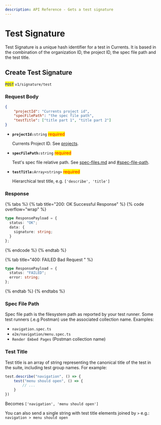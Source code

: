 ```yaml
---
description: API Reference - Gets a test signature
---
```


# Test Signature

Test Signature is a unique hash identifier for a test in Currents. It is based in the combination of the organization ID, the project ID, the spec file path and the test title.

## Create Test Signature

<mark style="color:blue;">`POST`</mark> `v1/signature/test`

### **Request Body**

```json
{
    "projectId": "Currents project id",
    "specFilePath": "the spec file path",
    "testTitle": ["title part 1", "title part 2"]
}
```

*   **`projectId:`**`string` <mark style="color:red;">required</mark>

    Currents Project ID. See [projects](../../../dashboard/projects/ "mention").
*   **`specFilePath:`**`string` <mark style="color:red;">required</mark>

    Test's spec file  relative path. See [spec-files.md](spec-files.md "mention") and [#spec-file-path](test-signature.md#spec-file-path "mention").
*   **`testTitle:`**`Array<string>` <mark style="color:red;">required</mark>

    Hierarchical test title, e.g. `['describe', 'title']`

### Response

{% tabs %}
{% tab title="200: OK Successful Response" %}
{% code overflow="wrap" %}
```typescript
type ResponsePayload = {
  status: "OK";
  data: {
    signature: string;
  }
};
```
{% endcode %}
{% endtab %}

{% tab title="400: FAILED Bad Request " %}
```typescript
type ResponsePayload = {
  status: "FAILED";
  error: string;
};
```
{% endtab %}
{% endtabs %}

### Spec File Path

Spec file path is the filesystem path as reported by your test runner. Some test runners (.e.g Postman) use the associated collection name. Examples:

* `navigation.spec.ts`
* `e2e/navigation/menu.spec.ts`
* `Render Embed Pages`  (Postman collection name)

### Test Title

Test title is an array of string representing the canonical title of the test in the suite, including test group names. For example:

```typescript
test.describe("navigation", () => {
    test("menu should open", () => {
        // ...
    }
})
```

Becomes `['navigation', 'menu should open']`

You can also send a single string with test title elements joined by `>` e.g.: `navigation > menu should open`

